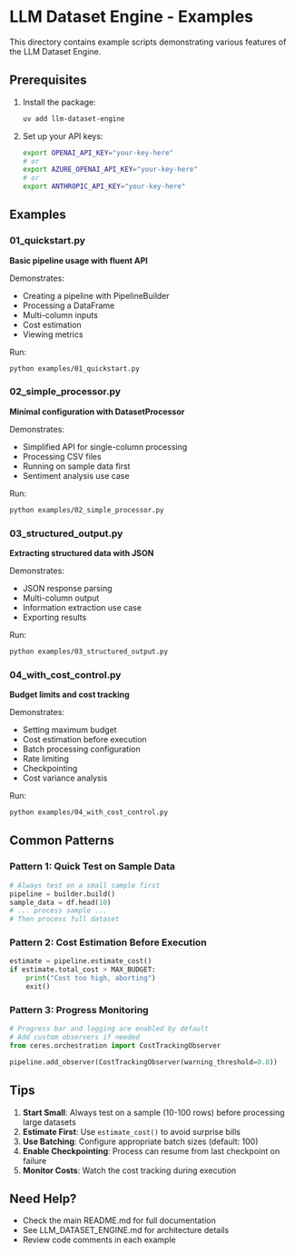 # LLM Dataset Engine - Examples

This directory contains example scripts demonstrating various features of the LLM Dataset Engine.

## Prerequisites

1. Install the package:
   ```bash
   uv add llm-dataset-engine
   ```

2. Set up your API keys:
   ```bash
   export OPENAI_API_KEY="your-key-here"
   # or
   export AZURE_OPENAI_API_KEY="your-key-here"
   # or
   export ANTHROPIC_API_KEY="your-key-here"
   ```

## Examples

### 01_quickstart.py
**Basic pipeline usage with fluent API**

Demonstrates:
- Creating a pipeline with PipelineBuilder
- Processing a DataFrame
- Multi-column inputs
- Cost estimation
- Viewing metrics

Run:
```bash
python examples/01_quickstart.py
```

### 02_simple_processor.py
**Minimal configuration with DatasetProcessor**

Demonstrates:
- Simplified API for single-column processing
- Processing CSV files
- Running on sample data first
- Sentiment analysis use case

Run:
```bash
python examples/02_simple_processor.py
```

### 03_structured_output.py
**Extracting structured data with JSON**

Demonstrates:
- JSON response parsing
- Multi-column output
- Information extraction use case
- Exporting results

Run:
```bash
python examples/03_structured_output.py
```

### 04_with_cost_control.py
**Budget limits and cost tracking**

Demonstrates:
- Setting maximum budget
- Cost estimation before execution
- Batch processing configuration
- Rate limiting
- Checkpointing
- Cost variance analysis

Run:
```bash
python examples/04_with_cost_control.py
```

## Common Patterns

### Pattern 1: Quick Test on Sample Data
```python
# Always test on a small sample first
pipeline = builder.build()
sample_data = df.head(10)
# ... process sample ...
# Then process full dataset
```

### Pattern 2: Cost Estimation Before Execution
```python
estimate = pipeline.estimate_cost()
if estimate.total_cost > MAX_BUDGET:
    print("Cost too high, aborting")
    exit()
```

### Pattern 3: Progress Monitoring

```python
# Progress bar and logging are enabled by default
# Add custom observers if needed
from ceres.orchestration import CostTrackingObserver

pipeline.add_observer(CostTrackingObserver(warning_threshold=0.8))
```

## Tips

1. **Start Small**: Always test on a sample (10-100 rows) before processing large datasets
2. **Estimate First**: Use `estimate_cost()` to avoid surprise bills
3. **Use Batching**: Configure appropriate batch sizes (default: 100)
4. **Enable Checkpointing**: Process can resume from last checkpoint on failure
5. **Monitor Costs**: Watch the cost tracking during execution

## Need Help?

- Check the main README.md for full documentation
- See LLM_DATASET_ENGINE.md for architecture details
- Review code comments in each example

